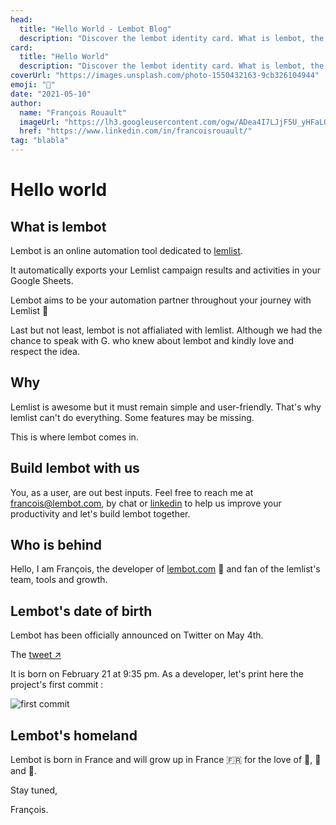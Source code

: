 ```yaml
---
head:
  title: "Hello World - Lembot Blog"
  description: "Discover the lembot identity card. What is lembot, the motivations behind it, why we decide to build lembot and the long term vision."
card:
  title: "Hello World"
  description: "Discover the lembot identity card. What is lembot, the motivations behind it, why we decide to build lembot and the long term vision."
coverUrl: "https://images.unsplash.com/photo-1550432163-9cb326104944"
emoji: "👋"
date: "2021-05-10"
author:
  name: "François Rouault"
  imageUrl: "https://lh3.googleusercontent.com/ogw/ADea4I7LJjF5U_yHFaLQIoNCysLkiEHPLHnWKxj0i1SadVY=s32-c-mo"
  href: "https://www.linkedin.com/in/francoisrouault/"
tag: "blabla"
---
```


# Hello world

## What is lembot

Lembot is an online automation tool dedicated to [lemlist](https://lemlist.com).

It automatically exports your Lemlist campaign results and activities in your Google Sheets.

Lembot aims to be your automation partner throughout your journey with Lemlist 🚀

Last but not least, lembot is not affialiated with lemlist. Although we had the chance to speak with G. who knew about lembot and kindly love and respect the idea.

## Why

Lemlist is awesome but it must remain simple and user-friendly. That's why lemlist can't do everything. Some features may be missing.

This is where lembot comes in.

## Build lembot with us

You, as a user, are out best inputs. Feel free to reach me at [francois@lembot.com](mailto:francois@lembot.com), by chat or [linkedin](https://www.linkedin.com/in/francoisrouault/) to help us improve your productivity and let's build lembot together.

## Who is behind

Hello, I am François, the developer of [lembot.com](https://lembot.com) 👋 and fan of the lemlist's team, tools and growth.

## Lembot's date of birth

Lembot has been officially announced on Twitter on May 4th.

The [tweet ↗️](https://twitter.com/frouo/status/1389473114061512711)

It is born on February 21 at 9:35 pm. As a developer, let's print here the project's first commit :

![first commit](https://user-images.githubusercontent.com/2499356/151674490-cf688667-785a-4287-9904-2e77547f1276.jpg)

## Lembot's homeland

Lembot is born in France and will grow up in France 🇫🇷 for the love of 🥖, 🧀 and 🍷.

Stay tuned,

François.
